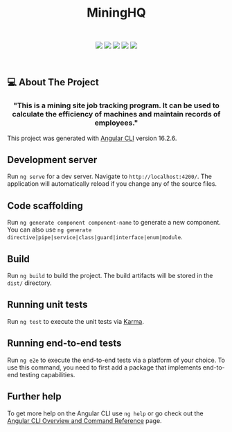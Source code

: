 <h1 align="center">MiningHQ</h1>

<br />

<p align="center">
  <a href="https://github.com/muratfirtina/MiningHQ/graphs/contributors"><img src="https://img.shields.io/github/contributors/muratfirtina/MiningHQ.svg?style=for-the-badge"></a>
  <a href="https://github.com/muratfirtina/MiningHQ/network/members"><img src="https://img.shields.io/github/forks/muratfirtina/MiningHQ.svg?style=for-the-badge"></a>
  <a href="https://github.com/muratfirtina/MiningHQ/stargazers"><img src="https://img.shields.io/github/stars/muratfirtina/MiningHQ.svg?style=for-the-badge"></a>
  <a href="https://github.com/muratfirtina/MiningHQ/issues"><img src="https://img.shields.io/github/issues/muratfirtina/MiningHQ.svg?style=for-the-badge"></a>
  <a href="https://github.com/kmuratfirtina/MiningHQ/blob/master/LICENSE"><img src="https://img.shields.io/github/license/muratfirtina/MiningHQ.svg?style=for-the-badge"></a>
</p><br />

## 💻 About The Project
<h3 align="center">"This is a mining site job tracking program. It can be used to calculate the efficiency of machines and maintain records of employees."</h3>

This project was generated with [Angular CLI](https://github.com/angular/angular-cli) version 16.2.6.

## Development server

Run `ng serve` for a dev server. Navigate to `http://localhost:4200/`. The application will automatically reload if you change any of the source files.

## Code scaffolding

Run `ng generate component component-name` to generate a new component. You can also use `ng generate directive|pipe|service|class|guard|interface|enum|module`.

## Build

Run `ng build` to build the project. The build artifacts will be stored in the `dist/` directory.

## Running unit tests

Run `ng test` to execute the unit tests via [Karma](https://karma-runner.github.io).

## Running end-to-end tests

Run `ng e2e` to execute the end-to-end tests via a platform of your choice. To use this command, you need to first add a package that implements end-to-end testing capabilities.

## Further help

To get more help on the Angular CLI use `ng help` or go check out the [Angular CLI Overview and Command Reference](https://angular.io/cli) page.
